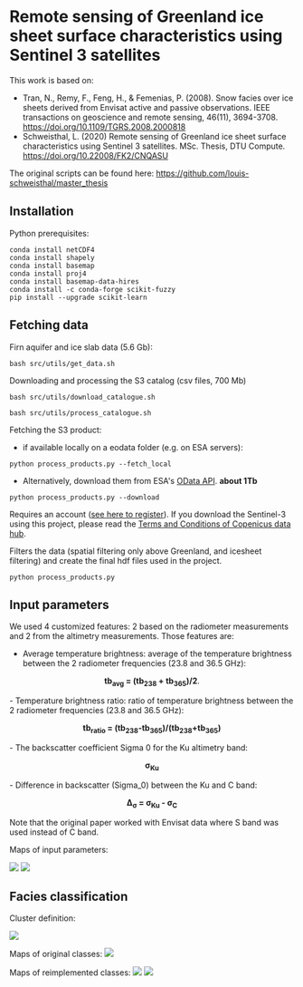 # Remote sensing of Greenland ice sheet surface characteristics using Sentinel 3 satellites

This work is based on:
- Tran, N., Remy, F., Feng, H., & Femenias, P. (2008). Snow facies over ice sheets derived from Envisat active and passive observations. IEEE transactions on geoscience and remote sensing, 46(11), 3694-3708. https://doi.org/10.1109/TGRS.2008.2000818
- Schweisthal, L. (2020) Remote sensing of Greenland ice sheet surface characteristics using Sentinel 3 satellites. MSc. Thesis, DTU Compute. https://doi.org/10.22008/FK2/CNQASU

The original scripts can be found here: https://github.com/louis-schweisthal/master_thesis


## Installation

Python prerequisites:
```
conda install netCDF4
conda install shapely
conda install basemap
conda install proj4
conda install basemap-data-hires
conda install -c conda-forge scikit-fuzzy
pip install --upgrade scikit-learn

```

## Fetching data

Firn aquifer and ice slab data (5.6 Gb):

```
bash src/utils/get_data.sh
```

Downloading and processing the S3 catalog (csv files, 700 Mb)

```
bash src/utils/download_catalogue.sh

bash src/utils/process_catalogue.sh
```

Fetching the S3 product:
- if available locally on a eodata folder (e.g. on ESA servers):
```
python process_products.py --fetch_local
```
- Alternatively, download them from ESA's [OData API](https://scihub.copernicus.eu/twiki/do/view/SciHubWebPortal/APIHubDescription). **about 1Tb**
```
python process_products.py --download
```

Requires an account ([see here to register](https://scihub.copernicus.eu/dhus/#/self-registration)). If you download the Sentinel-3 using this project, please read the [Terms and Conditions of Copenicus data hub](https://scihub.copernicus.eu/twiki/do/view/SciHubWebPortal/TermsConditions).

Filters the data (spatial filtering only above Greenland, and icesheet filtering) and create the final hdf files used in the project.
```
python process_products.py
```

## Input parameters
We used 4 customized features: 2 based on the radiometer measurements and 2
from the altimetry measurements. Those features are:
- Average temperature brightness: average of the temperature brightness between the 2 radiometer frequencies (23.8 and 36.5 GHz):

<p align="center"><b>tb<sub><b>avg</b></sub> = (tb<sub>238</sub> + tb<sub>365</sub>)/2</b>.</p>
- Temperature brightness ratio: ratio of temperature brightness between the 2 radiometer frequencies (23.8 and 36.5 GHz):

<p align="center"><b>tb<sub>ratio</sub> = (tb<sub>238</sub>-tb<sub>365</sub>)/(tb<sub>238</sub>+tb<sub>365</sub>)</b></p>
- The backscatter coefficient Sigma 0 for the Ku altimetry band:

<p align="center"><b>σ<sub>Ku</sub></b></p>
- Difference in backscatter (Sigma_0) between the Ku and C band:

<p align="center"><b>Δ<sub>σ</sub> = σ<sub>Ku</sub> - σ<sub>C</sub></b></p>

Note that the original paper worked with Envisat data where S band was used instead of C band.

Maps of input parameters:

![](figures/map_param_cycle_40.png)
![](figures/map_param_cycle_46.png)

## Facies classification

Cluster definition:

![](figures/histograms_classes.jpg)

Maps of original classes:
![](figures/map_classes.jpg)

Maps of reimplemented classes:
![](figures/map_classification_reimplemented_13.jpg)
![](figures/map_classification_reimplemented_20.jpg)

